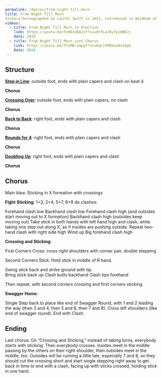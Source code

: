```yaml
---
permalink: /dances/from-night-till-morn
title: From Night Till Morn
history:horeographed by Laurel Swift in 2023, introduced to Windham at the 2024 winter retreat at the Broad Brook Community Center in Guilford, Vermont.  Slight adaptations followed.
videos: 
  - title: From Night Till Morn in Practice
    link: https://youtu.be/FzGKsUBAJxY?si=0rFLaJ6y7pj6NKJj
    date: 2024
  - title: From Night Till Morn Last Chorus
    link: https://youtu.be/F5iMW-xwpyY?si=KqCiFM0Szw9nZ4pG
    Date: 2024
---
```


## Structure

**[Step in Line](/figures#step-in-line)**: outside foot, ends with plain capers and clash on beat 4

**Chorus**

**[Crossing Over](/figures#crossing-over)**: outside foot, ends with plain capers, no clash 

**Chorus**

**[Back to Back](/figures#back-to-back)**: right foot, ends with plain capers and clash

**Chorus**

**[Rounds for 4](/figures#rounds-for-four)**: right foot, ends with plain capers and clash

**Chorus**

**[Doubling Up](/figures#doubling-up)**: right foot, ends with plain capers and clash

**Chorus**

## Chorus
Main Idea: Sticking in X formation with crossings

**Fight Sticking**: 1+3, 2+4, 5+7, 6+8 do clashes:

Forehand clash low
Backhand clash low
Forehand clash high (and outsides start moving out to X formation)
Backhand clash high (outsides keep moving out)
Take stick in both hands with left hand high and clash, while taking one step out along X, as if insides are pushing outside.
Repeat two-hand clash with right side high
Wind up
Big forehand clash high

**Crossing and Sticking**:

First Corners Cross: cross right shoulders with corner pair, double stepping

Second Corners Stick: Hold stick in middle of R hand.  

Swing stick back and strike ground with tip.  
Bring stick back up
Clash butts backhand
Clash tips forehand

Then repeat, with second corners crossing and first corners sticking

**Swagger Home**:

Single Step back to place like end of Swagger Round, with 1 and 2 leading the way (then 3 and 4, then 5 and 6, then 7 and 8).  Cross left shoulders (like end of swagger round).  End with Clash.

## Ending

Last chorus: On “Crossing and Sticking,” instead of taking turns, everybody starts with sticking.  Then everybody crosses.  Insides meet in the middle passing by the others on their right shoulder, then outsides meet in the middle, too.  Outsides will be running a little late, especially 7 and 8, so they should cut the crossing short and start single stepping right away to get back in time to end with a clash, facing up with sticks crossed, holding stick in one hand.

